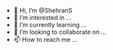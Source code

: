 - 👋 Hi, I’m @ShehranS
- 👀 I’m interested in ...
- 🌱 I’m currently learning ...
- 💞️ I’m looking to collaborate on ...
- 📫 How to reach me ...

<!---
ShehranS/ShehranS is a ✨ special ✨ repository because its `README.md` (this file) appears on your GitHub profile.
You can click the Preview link to take a look at your changes.
--->
